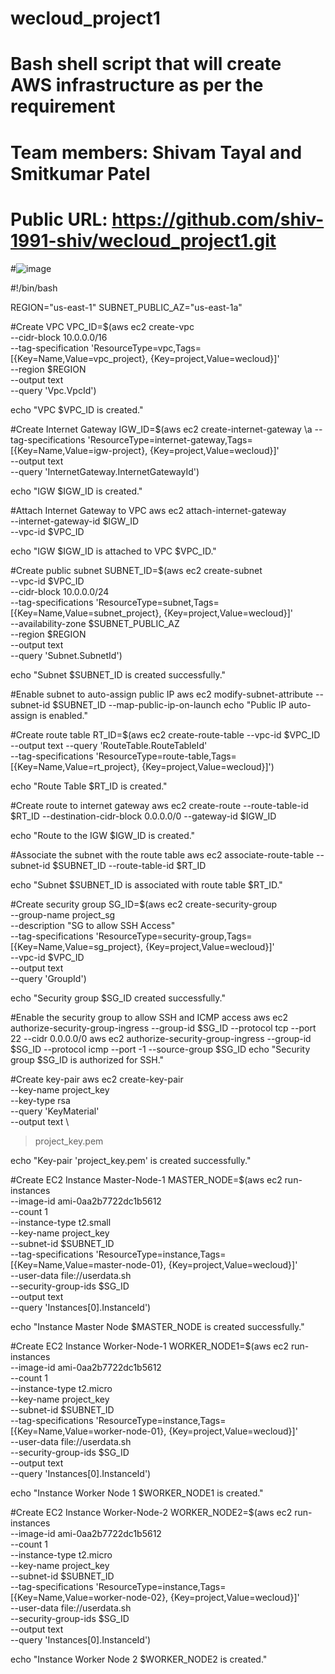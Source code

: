 # wecloud_project1
# Bash shell script that will create AWS infrastructure as per the requirement
# Team members: Shivam Tayal and Smitkumar Patel
# Public URL: https://github.com/shiv-1991-shiv/wecloud_project1.git
#![image](https://github.com/shiv-1991-shiv/wecloud_project1/assets/141082654/01a39de3-91ee-429d-8120-79ed531b9bf6)


#!/bin/bash

REGION="us-east-1"
SUBNET_PUBLIC_AZ="us-east-1a"

#Create VPC
VPC_ID=$(aws ec2 create-vpc \
--cidr-block 10.0.0.0/16 \
--tag-specification 'ResourceType=vpc,Tags=[{Key=Name,Value=vpc_project}, {Key=project,Value=wecloud}]' \
--region $REGION \
--output text \
--query 'Vpc.VpcId')

echo "VPC $VPC_ID is created."

#Create Internet Gateway
IGW_ID=$(aws ec2 create-internet-gateway \a
--tag-specifications 'ResourceType=internet-gateway,Tags=[{Key=Name,Value=igw-project}, {Key=project,Value=wecloud}]' \
--output text \
--query 'InternetGateway.InternetGatewayId')

echo "IGW $IGW_ID is created."

#Attach Internet Gateway to VPC
aws ec2 attach-internet-gateway \
--internet-gateway-id $IGW_ID \
--vpc-id $VPC_ID

echo "IGW $IGW_ID is attached to VPC $VPC_ID."

#Create public subnet
SUBNET_ID=$(aws ec2 create-subnet \
--vpc-id $VPC_ID \
--cidr-block 10.0.0.0/24 \
--tag-specifications 'ResourceType=subnet,Tags=[{Key=Name,Value=subnet_project}, {Key=project,Value=wecloud}]' \
--availability-zone $SUBNET_PUBLIC_AZ \
--region $REGION \
--output text \
--query 'Subnet.SubnetId')

echo "Subnet $SUBNET_ID is created successfully."

#Enable subnet to auto-assign public IP
aws ec2 modify-subnet-attribute --subnet-id $SUBNET_ID --map-public-ip-on-launch
echo "Public IP auto-assign is enabled."

#Create route table
RT_ID=$(aws ec2 create-route-table --vpc-id $VPC_ID --output text --query 'RouteTable.RouteTableId' \
--tag-specifications 'ResourceType=route-table,Tags=[{Key=Name,Value=rt_project}, {Key=project,Value=wecloud}]')

echo "Route Table $RT_ID is created."

#Create route to internet gateway
aws ec2 create-route --route-table-id $RT_ID --destination-cidr-block 0.0.0.0/0 --gateway-id $IGW_ID

echo "Route to the IGW $IGW_ID is created."

#Associate the subnet with the route table
aws ec2 associate-route-table --subnet-id $SUBNET_ID --route-table-id $RT_ID

echo "Subnet $SUBNET_ID is associated with route table $RT_ID."

#Create security group
SG_ID=$(aws ec2 create-security-group \
    --group-name project_sg \
    --description "SG to allow SSH Access" \
    --tag-specifications 'ResourceType=security-group,Tags=[{Key=Name,Value=sg_project}, {Key=project,Value=wecloud}]' \
    --vpc-id $VPC_ID \
    --output text \
    --query 'GroupId')

echo "Security group $SG_ID created successfully."


#Enable the security group to allow SSH and ICMP access
aws ec2 authorize-security-group-ingress --group-id $SG_ID --protocol tcp --port 22 --cidr 0.0.0.0/0
aws ec2 authorize-security-group-ingress --group-id $SG_ID --protocol icmp --port -1 --source-group $SG_ID
echo "Security group $SG_ID is authorized for SSH."

#Create key-pair
aws ec2 create-key-pair \
--key-name project_key \
--key-type rsa \
--query 'KeyMaterial' \
--output text \
> project_key.pem 

echo "Key-pair 'project_key.pem' is created successfully." 

#Create EC2 Instance Master-Node-1
MASTER_NODE=$(aws ec2 run-instances \
    --image-id ami-0aa2b7722dc1b5612 \
    --count 1 \
    --instance-type t2.small \
    --key-name project_key \
    --subnet-id $SUBNET_ID \
    --tag-specifications 'ResourceType=instance,Tags=[{Key=Name,Value=master-node-01}, {Key=project,Value=wecloud}]' \
    --user-data file://userdata.sh \
    --security-group-ids $SG_ID \
    --output text \
    --query 'Instances[0].InstanceId')

echo "Instance Master Node $MASTER_NODE is created successfully."

#Create EC2 Instance Worker-Node-1
WORKER_NODE1=$(aws ec2 run-instances \
    --image-id ami-0aa2b7722dc1b5612 \
    --count 1 \
    --instance-type t2.micro \
    --key-name project_key \
    --subnet-id $SUBNET_ID \
    --tag-specifications 'ResourceType=instance,Tags=[{Key=Name,Value=worker-node-01}, {Key=project,Value=wecloud}]' \
    --user-data file://userdata.sh \
    --security-group-ids $SG_ID \
    --output text \
    --query 'Instances[0].InstanceId')

echo "Instance Worker Node 1 $WORKER_NODE1 is created."

#Create EC2 Instance Worker-Node-2
WORKER_NODE2=$(aws ec2 run-instances \
    --image-id ami-0aa2b7722dc1b5612 \
    --count 1 \
    --instance-type t2.micro \
    --key-name project_key \
    --subnet-id $SUBNET_ID \
    --tag-specifications 'ResourceType=instance,Tags=[{Key=Name,Value=worker-node-02}, {Key=project,Value=wecloud}]' \
    --user-data file://userdata.sh \
    --security-group-ids $SG_ID \
    --output text \
    --query 'Instances[0].InstanceId')

echo "Instance Worker Node 2 $WORKER_NODE2 is created."

